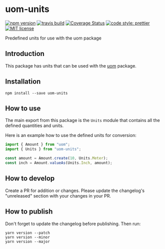 # uom-units

[![npm version][version-image]][version-url]
[![travis build][travis-image]][travis-url]
[![Coverage Status][codecov-image]][codecov-url]
[![code style: prettier][prettier-image]][prettier-url]
[![MIT license][license-image]][license-url]

Predefined units for use with the uom package

## Introduction

This package has units that can be used with the [uom](https://www.npmjs.com/package/uom) package.

## Installation

`npm install --save uom-units`

## How to use

The main export from this package is the `Units` module that contains all the defined quantities and units.

Here is an example how to use the defined units for conversion:

```js
import { Amount } from "uom";
import { Units } from "uom-units";

const amount = Amount.create(10, Units.Meter);
const inch = Amount.valueAs(Units.Inch, amount);
```

## How to develop

Create a PR for addition or changes. Please update the changelog's "unreleased" section with your changes in your PR.

## How to publish

Don't forget to update the changelog before publishing. Then run:

```
yarn version --patch
yarn version --minor
yarn version --major
```

[version-image]: https://img.shields.io/npm/v/uom-units.svg?style=flat
[version-url]: https://www.npmjs.com/package/uom-units
[travis-image]: https://travis-ci.com/dividab/uom-units.svg?branch=master&style=flat
[travis-url]: https://travis-ci.com/dividab/uom-units
[codecov-image]: https://codecov.io/gh/dividab/uom-units/branch/master/graph/badge.svg
[codecov-url]: https://codecov.io/gh/dividab/uom-units
[license-image]: https://img.shields.io/github/license/dividab/uom-units.svg?style=flat
[license-url]: https://opensource.org/licenses/MIT
[prettier-image]: https://img.shields.io/badge/code_style-prettier-ff69b4.svg?style=flat
[prettier-url]: https://github.com/prettier/prettier
